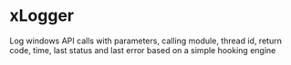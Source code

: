# xLogger
Log windows API calls with parameters, calling module, thread id, return code, time, last status and last error based on a simple hooking engine
